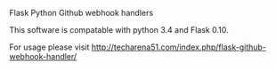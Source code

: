 Flask Python Github webhook handlers

This software is compatable with python 3.4 and Flask 0.10.

For usage please visit http://techarena51.com/index.php/flask-github-webhook-handler/


